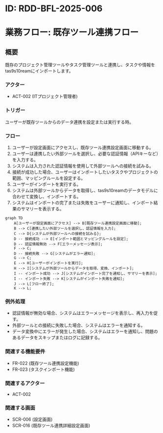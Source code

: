 # ID: RDD-BFL-2025-006

# 業務フロー: 既存ツール連携フロー

## 概要

既存のプロジェクト管理ツールやタスク管理ツールと連携し、タスクや情報をtas9s10reamにインポートします。

### アクター

- ACT-002 (ITプロジェクト管理者)

### トリガー

ユーザーが既存ツールからのデータ連携を設定または実行する時。

### フロー

1. ユーザーが設定画面にアクセスし、既存ツール連携設定画面に移動する。
1. ユーザーは連携したい外部ツールを選択し、必要な認証情報（APIキーなど）を入力する。
1. システムは入力された認証情報を使用して外部ツールへの接続を試みる。
1. 接続が成功した場合、ユーザーはインポートしたいタスクやプロジェクトの範囲、マッピングルールを設定する。
1. ユーザーがインポートを実行する。
1. システムは外部ツールからデータを取得し、tas9s10reamのデータモデルに合わせて変換し、インポートする。
1. システムはインポートの完了または失敗をユーザーに通知し、インポート結果のサマリーを表示する。

```mermaid
graph TD
    A[ユーザーが設定画面にアクセス] --> B[既存ツール連携設定画面に移動];
    B --> C[連携したい外部ツールを選択し、認証情報を入力];
    C --> D{システムが外部ツールへの接続を試みる};
    D -- 接続成功 --> E[インポート範囲とマッピングルールを設定];
    D -- 認証情報無効 --> F[エラーメッセージ表示];
    F --> C;
    D -- 接続失敗 --> G[システムがエラー通知];
    G --> C;
    E --> H[ユーザーがインポートを実行];
    H --> I[システムが外部ツールからデータを取得、変換、インポート];
    I -- インポート成功 --> J[システムがインポート完了を通知し、サマリーを表示];
    I -- インポート失敗 --> K[システムがインポート失敗を通知];
    J --> L[フロー終了];
    K --> L;
```

### 例外処理

- 認証情報が無効な場合、システムはエラーメッセージを表示し、再入力を促す。
- 外部ツールとの接続に失敗した場合、システムはエラーを通知する。
- データ変換中にエラーが発生した場合、システムはエラーを通知し、問題のあるデータをスキップまたはログに記録する。

### 関連する機能要件

- FR-022 (既存ツール連携設定機能)
- FR-023 (タスクインポート機能)

### 関連するアクター

- ACT-002

### 関連する画面

- SCR-006 (設定画面)
- SCR-016 (既存ツール連携詳細設定画面)
